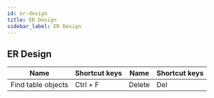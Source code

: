 ```yaml
---
id: er-design
title: ER Design
sidebar_label: ER Design
---
```


## ER Design
|  Name  |  Shortcut keys  |  Name  |  Shortcut keys  |
|  ---  |  ---  |  ---  |  ---  |
| Find table objects | Ctrl + F | Delete | Del |
